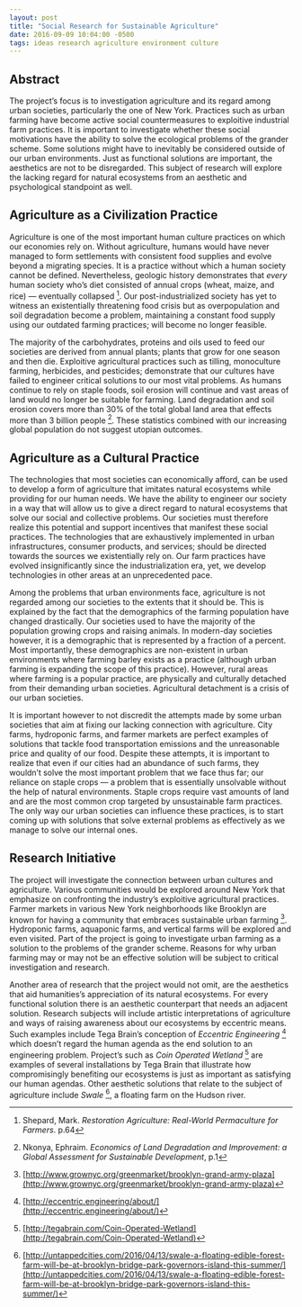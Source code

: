 ```yaml
---
layout: post
title: "Social Research for Sustainable Agriculture"
date: 2016-09-09 10:04:00 -0500
tags: ideas research agriculture environment culture
---
```


## Abstract

The project’s focus is to investigation agriculture and its regard among urban societies, particularly the one of New York. Practices such as urban farming have become active social countermeasures to exploitive industrial farm practices. It is important to investigate whether these social motivations have the ability to solve the ecological problems of the grander scheme. Some solutions might have to inevitably be considered outside of our urban environments. Just as functional solutions are important, the aesthetics are not to be disregarded. This subject of research will explore the lacking regard for natural ecosystems from an aesthetic and psychological standpoint as well.

## Agriculture as a Civilization Practice

Agriculture is one of the most important human culture practices on which our economies rely on. Without agriculture, humans would have never managed to form settlements with consistent food supplies and evolve beyond a migrating species. It is a practice without which a human society cannot be defined. Nevertheless, geologic history demonstrates that _every_ human society who’s diet consisted of annual crops (wheat, maize, and rice) — eventually collapsed [^1]. Our post-industrialized society has yet to witness an existentially threatening food crisis but as overpopulation and soil degradation become a problem, maintaining a constant food supply using our outdated farming practices; will become no longer feasible.

The majority of the carbohydrates, proteins and oils used to feed our societies are derived from annual plants; plants that grow for one season and then die. Exploitive agricultural practices such as tilling, monoculture farming, herbicides, and pesticides; demonstrate that our cultures have failed to engineer critical solutions to our most vital problems. As humans continue to rely on staple foods, soil erosion will continue and vast areas of land would no longer be suitable for farming. Land degradation and soil erosion covers more than 30% of the total global land area that effects more than 3 billion people [^2]. These statistics combined with our increasing global population do not suggest utopian outcomes.

## Agriculture as a Cultural Practice

The technologies that most societies can economically afford, can be used to develop a form of agriculture that imitates natural ecosystems while providing for our human needs. We have the ability to engineer our society in a way that will allow us to give a direct regard to natural ecosystems that solve our social and collective problems. Our societies must therefore realize this potential and support incentives that manifest these social practices. The technologies that are exhaustively implemented in urban infrastructures, consumer products, and services; should be directed towards the sources we existentially rely on. Our farm practices have evolved insignificantly since the industrialization era, yet, we develop technologies in other areas at an unprecedented pace.

Among the problems that urban environments face, agriculture is not regarded among our societies to the extents that it should be. This is explained by the fact that the demographics of the farming population have changed drastically. Our societies used to have the majority of the population growing crops and raising animals. In modern-day societies however, it is a demographic that is represented by a fraction of a percent. Most importantly, these demographics are non-existent in urban environments where farming barley exists as a practice (although urban farming is expanding the scope of this practice). However, rural areas where farming is a popular practice, are physically and culturally detached from their demanding urban societies. Agricultural detachment is a crisis of our urban societies.

It is important however to not discredit the attempts made by some urban societies that aim at fixing our lacking connection with agriculture. City farms, hydroponic farms, and farmer markets are perfect examples of solutions that tackle food transportation emissions and the unreasonable price and quality of our food. Despite these attempts, it is important to realize that even if our cities had an abundance of such farms, they wouldn’t solve the most important problem that we face thus far; our reliance on staple crops — a problem that is essentially unsolvable without the help of natural environments. Staple crops require vast amounts of land and are the most common crop targeted by unsustainable farm practices. The only way our urban societies can influence these practices, is to start coming up with solutions that solve external problems as effectively as we manage to solve our internal ones.

## Research Initiative

The project will investigate the connection between urban cultures and agriculture. Various communities would be explored around New York that emphasize on confronting the industry’s exploitive agricultural practices. Farmer markets in various New York neighborhoods like Brooklyn are known for having a community that embraces sustainable urban farming [^3]. Hydroponic farms, aquaponic farms, and vertical farms will be explored and even visited. Part of the project is going to investigate urban farming as a solution to the problems of the grander scheme. Reasons for why urban farming may or may not be an effective solution will be subject to critical investigation and research.

Another area of research that the project would not omit, are the aesthetics that aid humanities’s appreciation of its natural ecosystems. For every functional solution there is an aesthetic counterpart that needs an adjacent solution. Research subjects will include artistic interpretations of agriculture and ways of raising awareness about our ecosystems by eccentric means. Such examples include Tega Brain’s conception of _Eccentric Engineering_ [^4] which doesn’t regard the human agenda as the end solution to an engineering problem. Project’s such as _Coin Operated Wetland_ [^5] are examples of several installations by Tega Brain that illustrate how compromisingly benefiting our ecosystems is just as important as satisfying our human agendas. Other aesthetic solutions that relate to the subject of agriculture include _Swale_ [^6], a floating farm on the Hudson river.

[^1]: Shepard, Mark. _Restoration Agriculture: Real-World Permaculture for Farmers_. p.64
[^2]: Nkonya, Ephraim. _Economics of Land Degradation and Improvement: a Global Assessment for Sustainable Development_, p.1
[^3]: [http://www.grownyc.org/greenmarket/brooklyn-grand-army-plaza](http://www.grownyc.org/greenmarket/brooklyn-grand-army-plaza)
[^4]: [http://eccentric.engineering/about/](http://eccentric.engineering/about/)
[^5]: [http://tegabrain.com/Coin-Operated-Wetland](http://tegabrain.com/Coin-Operated-Wetland)
[^6]: [http://untappedcities.com/2016/04/13/swale-a-floating-edible-forest-farm-will-be-at-brooklyn-bridge-park-governors-island-this-summer/](http://untappedcities.com/2016/04/13/swale-a-floating-edible-forest-farm-will-be-at-brooklyn-bridge-park-governors-island-this-summer/)

